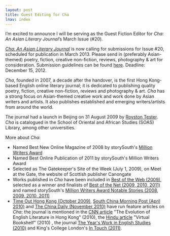 ```yaml
---
layout: post
title: Guest Editing for Cha
lnav: index
---
```


I’m excited to announce I will be serving as the Guest Fiction Editor for _Cha: An Asian Literary Journal_’s March Issue (#20).

[_Cha: An Asian Literary Journal_](http://www.asiancha.com/) is now calling for submissions for Issue #20, scheduled for publication in March 2013. Please send in (preferably Asian-themed) poetry, fiction, creative non-fiction, reviews, photography & art for consideration. Submission guidelines can be found [here](http://www.asiancha.com/guidelines/). Deadline: December 15, 2012.

_Cha_, founded in 2007, a decade after the handover, is the first Hong Kong-based English online literary journal; it is dedicated to publishing quality poetry, fiction, creative non-fiction, reviews and photography & art. _Cha_ has a strong focus on Asian-themed creative work and work done by Asian writers and artists. It also publishes established and emerging writers/artists from around the world.

The journal had a launch in Beijing on 31 August 2009 by [Royston Tester](http://chastaff.wordpress.com/2010/09/13/royston-tester/). _Cha_ is catalogued in the School of Oriental and African Studies (SOAS) Library, among other universities.

More about _Cha_:

* Named Best New Online Magazine of 2008 by storySouth's [Million Writers Award](http://www.storysouth.com/millionwriters/millionwritersnotable2008.html)
* Named Best Online Publication of 2011 by storySouth's Million Writers Award
* Selected as The Gatekeeper's Site of the Week (July 1, 2009), on Meet at the Gate, the website of Scottish publisher Canongate
* Works published in _Cha_ have been included in [Best of the Web (2009)](http://emergingwriters.typepad.com/dzanc_books/2009/05/best-of-the-web-2009-plus-special-offer.html), selected as a winner and finalists of [Best of the Net (2009, 2010, 2011)](http://www.sundresspublications.com/bestof/) and named storySouth's [Million Writers Award Notable Stories (2008, 2009, 2010, 2011)](http://www.storysouth.com/millionwriters.html)
* [Time Out Hong Kong (October 2009)](http://www.timeout.com.hk/books/features/29098/love-for-literature.html), [South China Morning Post (April 2010)](http://asiancha.blogspot.com/2010/04/cha-in-young-post-south-china-morning.html) and [The China Daily (November 2010)](http://asiancha.blogspot.com/2010/11/cha-is-in-china-daily.html) have run feature articles on _Cha_; the journal is mentioned in the [CNN article](http://asiancha.blogspot.com/2010/07/cha-mentioned-in-cnn-article.html) "The Evolution of English Literature in Hong Kong" (2010), the [Hindu article](http://asiancha.blogspot.com/2010/09/hindu.html) "Virtual Bookshelf" (2010) , the journal [The Year's Work in English Studies (2010)](http://www.facebook.com/AsianCha.Journal/posts/332192210199827) and King's College London's [In Touch (2011)](http://www.facebook.com/photo.php?fbid=220429801306251).